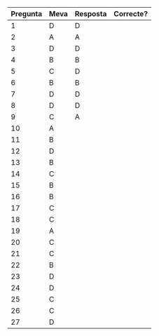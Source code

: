 | Pregunta | Meva | Resposta | Correcte? |
| -------- | ---- | -------- | --------- |
| 1        | D    | D        |           |
| 2        | A    | A        |           |
| 3        | D    | D        |           |
| 4        | B    | B        |           |
| 5        | C    | D        |           |
| 6        | B    | B        |           |
| 7        | D    | D        |           |
| 8        | D    | D        |           |
| 9        | C    | A        |           |
| 10       | A    |          |           |
| 11       | B    |          |           |
| 12       | D    |          |           |
| 13       | B    |          |           |
| 14       | C    |          |           |
| 15       | B    |          |           |
| 16       | B    |          |           |
| 17       | C    |          |           |
| 18       | C    |          |           |
| 19       | A    |          |           |
| 20       | C    |          |           |
| 21       | C    |          |           |
| 22       | B    |          |           |
| 23       | D    |          |           |
| 24       | D    |          |           |
| 25       | C    |          |           |
| 26       | C    |          |           |
| 27       | D    |          |           |